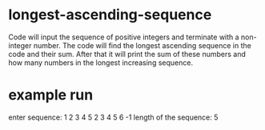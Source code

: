 # longest-ascending-sequence

Code will input the sequence of positive integers and terminate with a non-integer number.
The code will find the longest ascending sequence in the code and their sum.
After that it will print the sum of these numbers and how many numbers in the longest increasing sequence.

# example run

enter sequence: 1 2 3 4 5 2 3 4 5 6 -1
length of the sequence: 5  
